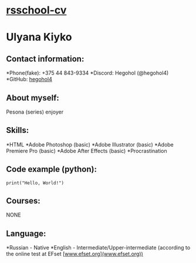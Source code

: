 # [rsschool-cv](https://github.com/hegohol4/rsschool-cv)

# Ulyana Kiyko

## Contact information:

*Phone(fake): +375 44 843-9334
*Discord: Hegohol (@hegohol4)
*GitHub: [hegohol4](https://github.com/hegohol4)

## About myself:

Pesona (series) enjoyer

## Skills:

*HTML
*Adobe Photoshop (basic)
*Adobe Illustrator (basic)
*Adobe Premiere Pro (basic)
*Adobe After Effects (basic)
*Procrastination

## Code example (python):
```
print("Hello, World!")
```

## Courses:
NONE

## Language:
*Russian - Native
*English - Intermediate/Upper-intermediate (according to the online test at EFset [www.efset.org](www.efset.org))